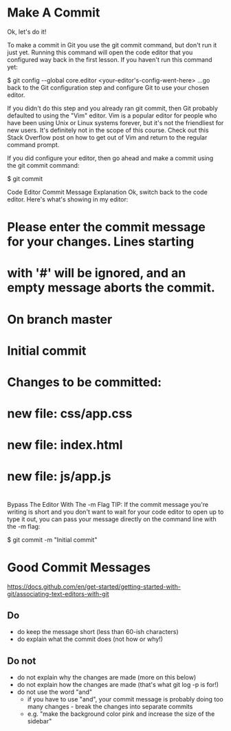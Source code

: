 # Make A Commit
Ok, let's do it!

To make a commit in Git you use the git commit command, but don't run it just yet. Running this command will open the code editor that you configured way back in the first lesson. If you haven't run this command yet:

$ git config --global core.editor <your-editor's-config-went-here>
...go back to the Git configuration step and configure Git to use your chosen editor.

If you didn't do this step and you already ran git commit, then Git probably defaulted to using the "Vim" editor. Vim is a popular editor for people who have been using Unix or Linux systems forever, but it's not the friendliest for new users. It's definitely not in the scope of this course. Check out this Stack Overflow post on how to get out of Vim and return to the regular command prompt.

If you did configure your editor, then go ahead and make a commit using the git commit command:

$ git commit


Code Editor Commit Message Explanation
Ok, switch back to the code editor. Here's what's showing in my editor:

# Please enter the commit message for your changes. Lines starting
# with '#' will be ignored, and an empty message aborts the commit.
# On branch master
#
# Initial commit
#
# Changes to be committed:
#    new file:   css/app.css
#    new file:   index.html
#    new file:   js/app.js
#

Bypass The Editor With The -m Flag
TIP: If the commit message you're writing is short and you don't want to wait for your code editor to open up to type it out, you can pass your message directly on the command line with the -m flag:

$ git commit -m "Initial commit"


# Good Commit Messages


https://docs.github.com/en/get-started/getting-started-with-git/associating-text-editors-with-git

## Do

* do keep the message short (less than 60-ish characters)
* do explain what the commit does (not how or why!)


## Do not

* do not explain why the changes are made (more on this below)
* do not explain how the changes are made (that's what git log -p is for!)
* do not use the word "and"
  * if you have to use "and", your commit message is probably doing too many changes - break the changes into separate commits
  * e.g. "make the background color pink and increase the size of the sidebar"
